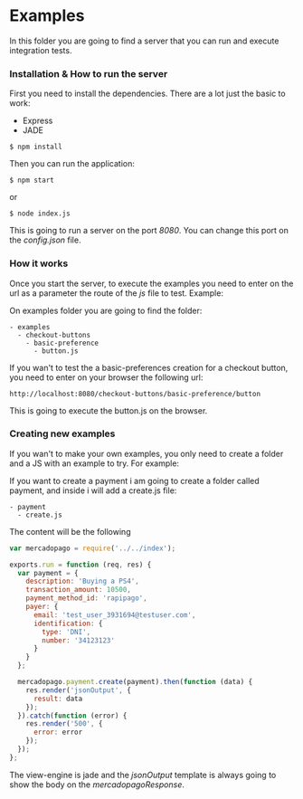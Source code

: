 # Examples

In this folder you are going to find a server that you can run and execute integration tests.

### Installation & How to run the server

First you need to install the dependencies. There are a lot just the basic to work:

- Express
- JADE

```
$ npm install
```

Then you can run the application:

```
$ npm start
```

or

```
$ node index.js
```

This is going to run a server on the port *8080*. You can change this port on the *config.json* file.

### How it works

Once you start the server, to execute the examples you need to enter on the url as a parameter the route of the *js* file to test. Example:

On examples folder you are going to find the folder:

```
- examples
  - checkout-buttons
    - basic-preference
      - button.js
```

If you wan't to test the a basic-preferences creation for a checkout button, you need to enter on your browser the following url:

```
http://localhost:8080/checkout-buttons/basic-preference/button
```

This is going to execute the button.js on the browser.

### Creating new examples

If you wan't to make your own examples, you only need to create a folder and a JS with an example to try. For example:

If you want to create a payment i am going to create a folder called payment, and inside i will add a create.js file:

```
- payment
  - create.js
```

The content will be the following

```javascript
var mercadopago = require('../../index');

exports.run = function (req, res) {
  var payment = {
    description: 'Buying a PS4',
    transaction_amount: 10500,
    payment_method_id: 'rapipago',
    payer: {
      email: 'test_user_3931694@testuser.com',
      identification: {
        type: 'DNI',
        number: '34123123'
      }
    }
  };

  mercadopago.payment.create(payment).then(function (data) {
    res.render('jsonOutput', {
      result: data
    });
  }).catch(function (error) {
    res.render('500', {
      error: error
    });
  });
};

```

The view-engine is jade and the *jsonOutput* template is always going to show the body on the *mercadopagoResponse*.
